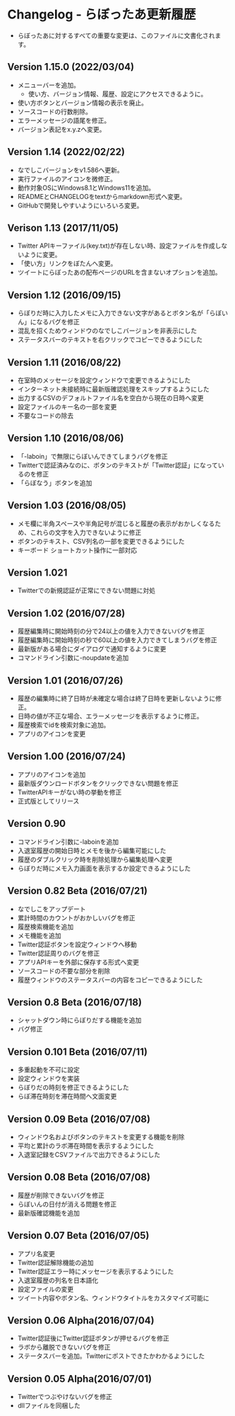 # Changelog - らぼったあ更新履歴

- らぼったあに対するすべての重要な変更は、このファイルに文書化されます。

## Version 1.15.0 (2022/03/04)
- メニューバーを追加。
  - 使い方、バージョン情報、履歴、設定にアクセスできるように。
- 使い方ボタンとバージョン情報の表示を廃止。
- ソースコードの行数削除。
- エラーメッセージの語尾を修正。
- バージョン表記をx.y.zへ変更。

## Version 1.14 (2022/02/22)
- なでしこバージョンをv1.586へ更新。
- 実行ファイルのアイコンを微修正。
- 動作対象OSにWindows8.1とWindows11を追加。
- READMEとCHANGELOGをtextからmarkdown形式へ変更。
- GitHubで開発しやすいようにいろいろ変更。

## Verison 1.13 (2017/11/05)
- Twitter APIキーファイル(key.txt)が存在しない時、設定ファイルを作成しないように変更。
- 「使い方」リンクをぼたんへ変更。
- ツイートにらぼったあの配布ページのURLを含まないオプションを追加。

## Version 1.12 (2016/09/15)
- らぼりだ時に入力したメモに入力できない文字があるとボタン名が「らぼいん」になるバグを修正
- 混乱を招くためウィンドウのなでしこバージョンを非表示にした
- ステータスバーのテキストを右クリックでコピーできるようにした

## Version 1.11 (2016/08/22)
- 在室時のメッセージを設定ウィンドウで変更できるようにした
- インターネット未接続時に最新版確認処理をスキップするようにした
- 出力するCSVのデフォルトファイル名を空白から現在の日時へ変更
- 設定ファイルのキー名の一部を変更
- 不要なコードの除去

## Version 1.10 (2016/08/06)
- 「-laboin」で無限にらぼいんできてしまうバグを修正
- Twitterで認証済みなのに、ボタンのテキストが「Twitter認証」になっているのを修正
- 「らぼなう」ボタンを追加

## Version 1.03 (2016/08/05)
- メモ欄に半角スペースや半角記号が混じると履歴の表示がおかしくなるため、これらの文字を入力できないように修正
- ボタンのテキスト、CSV列名の一部を変更できるようにした
- キーボード ショートカット操作に一部対応

## Version 1.021
- Twitterでの新規認証が正常にできない問題に対処

## Version 1.02 (2016/07/28)
- 履歴編集時に開始時刻の分で24以上の値を入力できないバグを修正
- 履歴編集時に開始時刻の秒で60以上の値を入力できてしまうバグを修正
- 最新版がある場合にダイアログで通知するように変更
- コマンドライン引数に-noupdateを追加

## Version 1.01 (2016/07/26)
- 履歴の編集時に終了日時が未確定な場合は終了日時を更新しないように修正。
- 日時の値が不正な場合、エラーメッセージを表示するように修正。
- 履歴検索でidを検索対象に追加。
- アプリのアイコンを変更

## Version 1.00 (2016/07/24)
- アプリのアイコンを追加
- 最新版ダウンロードボタンをクリックできない問題を修正
- TwitterAPIキーがない時の挙動を修正
- 正式版としてリリース

## Version 0.90
- コマンドライン引数に-laboinを追加
- 入退室履歴の開始日時とメモを後から編集可能にした
- 履歴のダブルクリック時を削除処理から編集処理へ変更
- らぼりだ時にメモ入力画面を表示するか設定できるようにした

## Version 0.82 Beta (2016/07/21)
- なでしこをアップデート
- 累計時間のカウントがおかしいバグを修正
- 履歴検索機能を追加
- メモ機能を追加
- Twitter認証ボタンを設定ウィンドウへ移動
- Twitter認証周りのバグを修正
- アプリAPIキーを外部に保存する形式へ変更
- ソースコードの不要な部分を削除
- 履歴ウィンドウのステータスバーの内容をコピーできるようにした

## Version 0.8 Beta (2016/07/18)
- シャットダウン時にらぼりだする機能を追加
- バグ修正

## Version 0.101 Beta (2016/07/11)
- 多重起動を不可に設定
- 設定ウィンドウを実装
- らぼりだの時刻を修正できるようにした
- らぼ滞在時刻を滞在時間へ文面変更

## Version 0.09 Beta (2016/07/08)
- ウィンドウ名およびボタンのテキストを変更する機能を削除
- 平均と累計のラボ滞在時間を表示するようにした
- 入退室記録をCSVファイルで出力できるようにした

## Version 0.08 Beta (2016/07/08)
- 履歴が削除できないバグを修正
- らぼいんの日付が消える問題を修正
- 最新版確認機能を追加

## Version 0.07 Beta (2016/07/05)
- アプリ名変更
- Twitter認証解除機能の追加
- Twitter認証エラー時にメッセージを表示するようにした
- 入退室履歴の列名を日本語化
- 設定ファイルの変更
- ツイート内容やボタン名、ウィンドウタイトルをカスタマイズ可能に

## Version 0.06 Alpha(2016/07/04)
- Twitter認証後にTwitter認証ボタンが押せるバグを修正
- ラボから離脱できないバグを修正
- ステータスバーを追加。Twitterにポストできたかわかるようにした

## Version 0.05 Alpha(2016/07/01)
- Twitterでつぶやけないバグを修正
- dllファイルを同梱した
